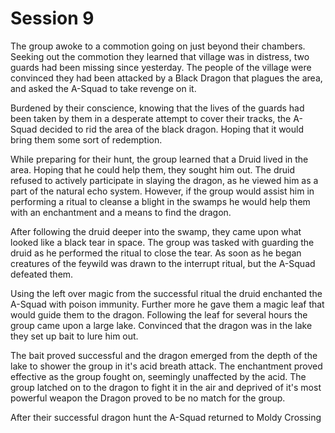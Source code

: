 # Session 9

The group awoke to a commotion going on just beyond their chambers. Seeking out the commotion they learned that village was in distress, two guards had been missing since yesterday. The people of the village were convinced they had been attacked by a Black Dragon that plagues the area, and asked the A-Squad to take revenge on it.

Burdened by their conscience, knowing that the lives of the guards had been taken by them in a desperate attempt to cover their tracks, the A-Squad decided to rid the area of the black dragon. Hoping that it would bring them some sort of redemption.

While preparing for their hunt, the group learned that a Druid lived in the area. Hoping that he could help them, they sought him out. The druid refused to actively participate in slaying the dragon, as he viewed him as a part of the natural echo system. However, if the group would assist him in performing a ritual to cleanse a blight in the swamps he would help them with an enchantment and a means to find the dragon. 

After following the druid deeper into the swamp, they came upon what looked like a black tear in space. The group was tasked with guarding the druid as he performed the ritual to close the tear. As soon as he began creatures of the feywild was drawn to the interrupt ritual, but the A-Squad defeated them.

Using the left over magic from the successful ritual the druid enchanted the A-Squad with poison immunity. Further more he gave them a magic leaf that would guide them to the dragon. Following the leaf for several hours the group came upon a large lake. Convinced that the dragon was in the lake they set up bait to lure him out.

The bait proved successful and the dragon emerged from the depth of the lake to shower the group in it's acid breath attack. The enchantment proved effective as the group fought on, seemingly unaffected by the acid. The group latched on to the dragon to fight it in the air and deprived of it's most powerful weapon the Dragon proved to be no match for the group.

After their successful dragon hunt the A-Squad returned to Moldy Crossing